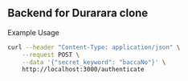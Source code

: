 ## Backend for Durarara clone

Example Usage
```sh
curl --header "Content-Type: application/json" \
    --request POST \
    --data '{"secret_keyword": "baccaNo"}' \
    http://localhost:3000/authenticate
```
